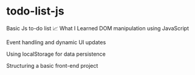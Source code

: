 # todo-list-js
Basic Js to-do list 
📈 What I Learned
DOM manipulation using JavaScript

Event handling and dynamic UI updates

Using localStorage for data persistence

Structuring a basic front-end project
